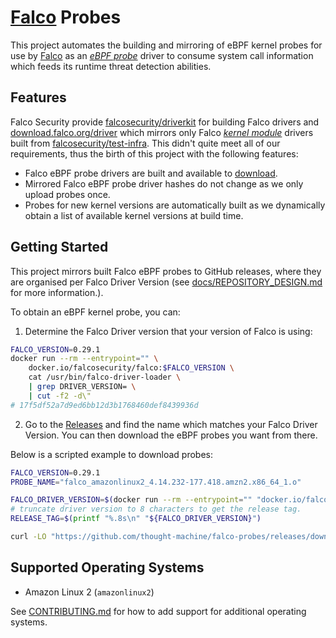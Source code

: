 # [Falco](https://github.com/falcosecurity/falco) Probes

This project automates the building and mirroring of eBPF kernel probes for use by [Falco](https://github.com/falcosecurity/falco) as an [*eBPF probe*](https://falco.org/blog/choosing-a-driver/#ebpf-probe) driver to consume system call information which feeds its runtime threat detection abilities.

## Features
Falco Security provide [falcosecurity/driverkit](https://github.com/falcosecurity/driverkit) for building Falco drivers and [download.falco.org/driver](https://download.falco.org/driver) which mirrors only Falco [*kernel module*](https://falco.org/blog/choosing-a-driver/#kernel-module) drivers built from [falcosecurity/test-infra](https://github.com/falcosecurity/test-infra). This didn't quite meet all of our requirements, thus the birth of this project with the following features:

 * Falco eBPF probe drivers are built and available to [download](https://github.com/thought-machine/falco-probes/releases).
 * Mirrored Falco eBPF probe driver hashes do not change as we only upload probes once.
 * Probes for new kernel versions are automatically built as we dynamically obtain a list of available kernel versions at build time.

## Getting Started

This project mirrors built Falco eBPF probes to GitHub releases, where they are organised per Falco Driver Version (see [docs/REPOSITORY_DESIGN.md](./docs/REPOSITORY_DESIGN.md) for more information.). 

To obtain an eBPF kernel probe, you can:

1. Determine the Falco Driver version that your version of Falco is using:
```bash
FALCO_VERSION=0.29.1
docker run --rm --entrypoint="" \
    docker.io/falcosecurity/falco:$FALCO_VERSION \
    cat /usr/bin/falco-driver-loader \
    | grep DRIVER_VERSION= \
    | cut -f2 -d\"
# 17f5df52a7d9ed6bb12d3b1768460def8439936d
```
2. Go to the [Releases](https://github.com/thought-machine/falco-probes/releases) and find the name which matches your Falco Driver Version. You can then download the eBPF probes you want from there.

Below is a scripted example to download probes:
```bash
FALCO_VERSION=0.29.1
PROBE_NAME="falco_amazonlinux2_4.14.232-177.418.amzn2.x86_64_1.o"

FALCO_DRIVER_VERSION=$(docker run --rm --entrypoint="" "docker.io/falcosecurity/falco:${FALCO_VERSION}" cat /usr/bin/falco-driver-loader | grep DRIVER_VERSION= | cut -f2 -d\")
# truncate driver version to 8 characters to get the release tag.
RELEASE_TAG=$(printf "%.8s\n" "${FALCO_DRIVER_VERSION}")

curl -LO "https://github.com/thought-machine/falco-probes/releases/download/${RELEASE_TAG}/${PROBE_NAME}"
``` 


## Supported Operating Systems

* Amazon Linux 2 (`amazonlinux2`)

See [CONTRIBUTING.md](./CONTRIBUTING.md) for how to add support for additional operating systems.
